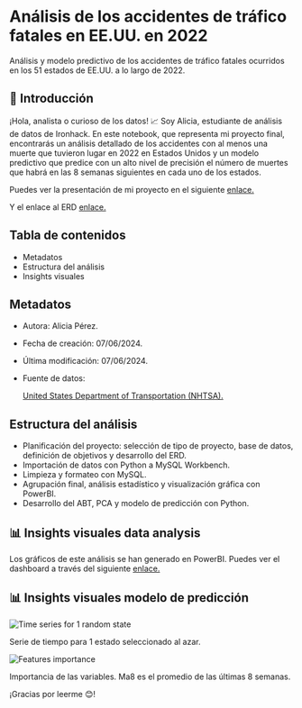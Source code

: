 # Análisis de los accidentes de tráfico fatales en EE.UU. en 2022

Análisis y modelo predictivo de los accidentes de tráfico fatales ocurridos en los 51 estados de EE.UU. a lo largo de 2022.

## 👋 Introducción

¡Hola, analista o curioso de los datos! 📈 Soy Alicia, estudiante de análisis de datos de Ironhack. En este notebook, que representa mi proyecto final, encontrarás un análisis detallado de los accidentes con al menos una muerte que tuvieron lugar en 2022 en Estados Unidos y un modelo predictivo que predice con un alto nivel de precisión el número de muertes que habrá en las 8 semanas siguientes en cada uno de los estados.

Puedes ver la presentación de mi  proyecto en el siguiente <a href="https://docs.google.com/presentation/d/1AKr2wNU-6pMedlli2poKJx5BKxoEVtAbk5RP1vD4Xw8/edit?usp=sharing">enlace.</a>

Y el enlace al ERD <a href="https://docs.google.com/presentation/d/1WEghHFbpD1ldkTyGZPo3oXcFeZM19uF5/edit?usp=sharing">enlace.</a>

## Tabla de contenidos

- Metadatos
- Estructura del análisis
- Insights visuales

## Metadatos

- Autora: Alicia Pérez.
- Fecha de creación: 07/06/2024.
- Última modificación: 07/06/2024.
- Fuente de datos:

    <a href= "https://www.nhtsa.gov/file-downloads?p=nhtsa/downloads/FARS/2022/National/">United States Department of Transportation (NHTSA).</a>

## Estructura del análisis

- Planificación del proyecto: selección de tipo de proyecto, base de datos, definición de objetivos y desarrollo del ERD.
- Importación de datos con Python a MySQL Workbench.
- Limpieza y formateo con MySQL.
- Agrupación final, análisis estadístico y visualización gráfica con PowerBI.
- Desarrollo del ABT, PCA y modelo de predicción con Python.

## 📊 Insights visuales data analysis

Los gráficos de este análisis se han generado en PowerBI. Puedes ver el dashboard a través del siguiente <a href="https://www.figma.com/file/gOvrnYqe9p5d0xPGVYHeHR/ny_project_ERD?type=design&mode=design">enlace.</a>

## 📊 Insights visuales modelo de predicción

![Time series for 1 random state](https://drive.google.com/uc?export=view&id=1_3nYQxFsc6YUbA4D_e4ykrMIoVvEMPhW)

Serie de tiempo para 1 estado seleccionado al azar.

![Features importance](https://drive.google.com/uc?export=view&id=1DIG-oZtVGaTHg0E8w5Q-qp8SMmObcASZ)

Importancia de las variables. Ma8 es el promedio de las últimas 8 semanas.


¡Gracias por leerme 😊!